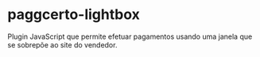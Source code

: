 # paggcerto-lightbox
Plugin JavaScript que permite efetuar pagamentos usando uma janela que se sobrepõe ao site do vendedor.
